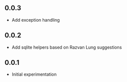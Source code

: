 ## 0.0.3

* Add exception handling

## 0.0.2

* Add sqlite helpers based on Razvan Lung suggestions

## 0.0.1

* Initial experimentation
